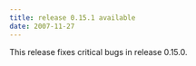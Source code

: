 ```yaml
---
title: release 0.15.1 available
date: 2007-11-27
---
```


This release fixes critical bugs in release 0.15.0.

